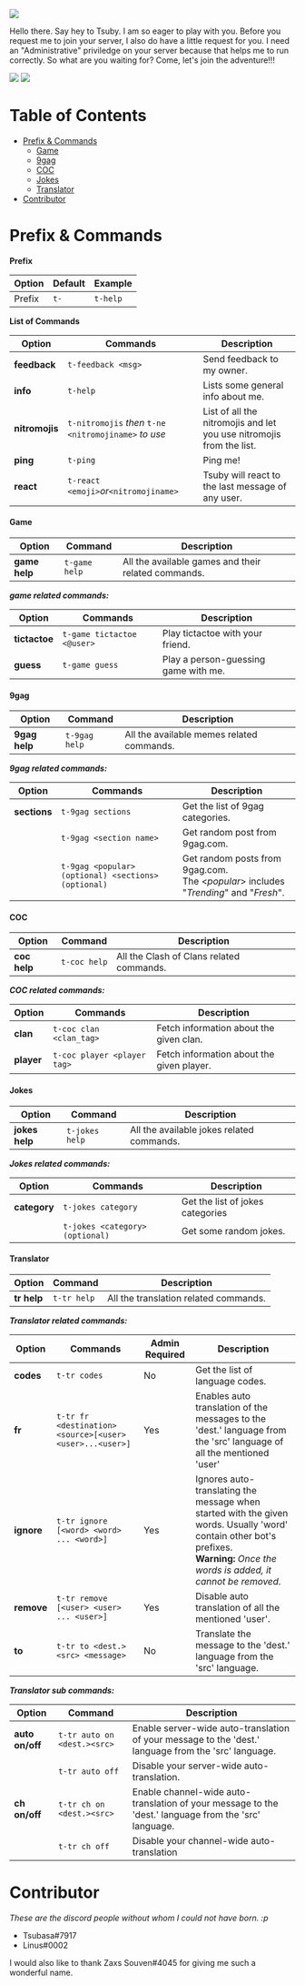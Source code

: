 ![](https://cdn.discordapp.com/attachments/589834753897922617/594154886770196481/introduction_dchckweek.png) 

Hello there. Say hey to Tsuby. I am so eager to play with you. Before you request me to join your server, I also do have a little request for you. I need an "Administrative" priviledge on your server because that helps me to run correctly. So what are you waiting for? Come, let's join the adventure!!!

[![](https://cdn.discordapp.com/attachments/594172292594925568/594196409385746514/invite_dschackweek_longversion_512.png)](https://discordapp.com/api/oauth2/authorize?client_id=554689083289632781&permissions=8&scope=bot)
[![](https://cdn.discordapp.com/attachments/594172292594925568/594458570632855563/invite_dschackweek_jumpinforsupp_330.png)](https://discord.gg/qPnmfh4)



# Table of Contents

- [Prefix & Commands](#PrefixCommands)
    - [Game](#Game)
    - [9gag](#9gag)
    - [COC](#COC)
    - [Jokes](#Jokes)
    - [Translator](#Translator)
- [Contributor](#Contributor)
 

# Prefix & Commands

**Prefix**

|Option|Default|Example|
|------|-------|-----------|
| Prefix|`t-`|`t-help`| 
 
**List of Commands**

|Option|Commands|Description|
|------|-------|-----------|
|**feedback**|`t-feedback <msg>`|Send feedback to my owner.|
|**info**|`t-help`| Lists some general info about me.|
|**nitromojis**|`t-nitromojis` _then_ `t-ne <nitromojiname>` _to use_ | List of all the nitromojis and let you use nitromojis from the list.|
|**ping**|`t-ping`|Ping me!|
|**react**|`t-react <emoji>`_or_`<nitromojiname>` | Tsuby will react to the last message of any user.|

#### Game
|Option|Command|Description|
|------|-------|-----------|
|**game help**|`t-game help`| All the available games and their related commands.|

***game related commands:***

|Option|Commands|Description|
|------|-------|-----------|
|**tictactoe**|`t-game tictactoe <@user>`| Play tictactoe with your friend.|
|**guess**|`t-game guess` | Play a person-guessing game with me.|

#### 9gag
|Option|Command|Description|
|------|-------|-----------|
|**9gag help**|`t-9gag help`| All the available memes related commands.|

***9gag related commands:***

|Option|Commands|Description|
|------|-------|-----------|
|**sections**|`t-9gag sections`| Get the list of 9gag categories.|
||`t-9gag <section name>`| Get random post from 9gag.com.|
||`t-9gag <popular>(optional) <sections>(optional)`| Get random posts from 9gag.com. <br> The <_popular_> includes "_Trending_" and "_Fresh_".|

#### COC
|Option|Command|Description|
|------|-------|-----------|
|**coc help**|`t-coc help`|  All the Clash of Clans related commands.|

***COC related commands:***

|Option|Commands|Description|
|------|-------|-----------|
|**clan**|`t-coc clan <clan_tag>`| Fetch information about the given clan.|
|**player**|`t-coc player <player tag>`| Fetch information about the given player.|

#### Jokes
|Option|Command|Description|
|------|-------|-----------|
|**jokes help**|`t-jokes help`|All the available jokes related commands.|

***Jokes related commands:***

|Option|Commands|Description|
|------|-------|-----------|
|**category**|`t-jokes category`| Get the list of jokes categories
||`t-jokes <category>(optional)`| Get some random jokes.

#### Translator
|Option|Command|Description|
|------|-------|-----------|
|**tr help**|`t-tr help`|All the translation related commands.|

***Translator related commands:***

|Option|Commands|Admin Required| Description|
|------|-------|--------|-----------|
|**codes**|`t-tr codes`| No|Get the list of language codes.|
|**fr**|`t-tr fr <destination><source>[<user><user>...<user>]`|Yes| Enables auto translation of the messages to the 'dest.' language from the 'src' language of all the mentioned 'user'|
|**ignore** | `t-tr ignore [<word> <word> ... <word>]`|Yes|Ignores auto-translating the message when started with the given words. Usually 'word' contain other bot's prefixes. <br> **Warning:** *Once the words is added, it cannot be removed.*|
|**remove**|`t-tr remove [<user> <user> ... <user>]`|Yes|Disable auto translation of all the mentioned 'user'.|
|**to**| `t-tr to <dest.> <src> <message>`|No| Translate the message to the 'dest.' language from the 'src' language.|

***Translator sub commands:***

|Option|Command|Description|
|------|-------|-----------|
|**auto on/off**|`t-tr auto on <dest.><src>`|Enable server-wide auto-translation of your message to the 'dest.' language from the 'src' language.|
||`t-tr auto off` | Disable your server-wide auto-translation.|
|**ch on/off**| `t-tr ch on <dest.><src>`|  Enable channel-wide auto-translation of your message to the 'dest.' language from the 'src' language.|
||`t-tr ch off`| Disable your channel-wide auto-translation|

# Contributor
*These are the discord people without whom I could not have born. :p*
- Tsubasa#7917
- Linus#0002

I would also like to thank Zaxs Souven#4045 for giving me such a wonderful name.
